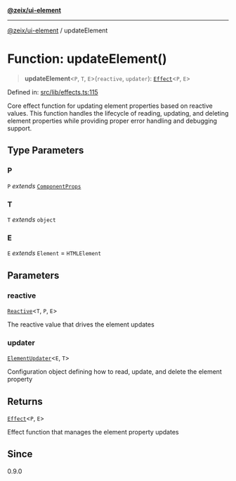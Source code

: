 [**@zeix/ui-element**](../README.md)

***

[@zeix/ui-element](../globals.md) / updateElement

# Function: updateElement()

> **updateElement**\<`P`, `T`, `E`\>(`reactive`, `updater`): [`Effect`](../type-aliases/Effect.md)\<`P`, `E`\>

Defined in: [src/lib/effects.ts:115](https://github.com/zeixcom/ui-element/blob/a2e3a5bb1b7ab9e964c80c41c9edbb895cf2ce79/src/lib/effects.ts#L115)

Core effect function for updating element properties based on reactive values.
This function handles the lifecycle of reading, updating, and deleting element properties
while providing proper error handling and debugging support.

## Type Parameters

### P

`P` *extends* [`ComponentProps`](../type-aliases/ComponentProps.md)

### T

`T` *extends* `object`

### E

`E` *extends* `Element` = `HTMLElement`

## Parameters

### reactive

[`Reactive`](../type-aliases/Reactive.md)\<`T`, `P`, `E`\>

The reactive value that drives the element updates

### updater

[`ElementUpdater`](../type-aliases/ElementUpdater.md)\<`E`, `T`\>

Configuration object defining how to read, update, and delete the element property

## Returns

[`Effect`](../type-aliases/Effect.md)\<`P`, `E`\>

Effect function that manages the element property updates

## Since

0.9.0
